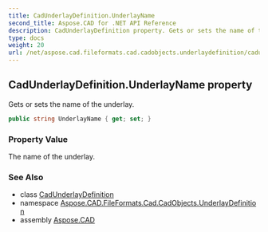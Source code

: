 ```yaml
---
title: CadUnderlayDefinition.UnderlayName
second_title: Aspose.CAD for .NET API Reference
description: CadUnderlayDefinition property. Gets or sets the name of the underlay
type: docs
weight: 20
url: /net/aspose.cad.fileformats.cad.cadobjects.underlaydefinition/cadunderlaydefinition/underlayname/
---
```

## CadUnderlayDefinition.UnderlayName property

Gets or sets the name of the underlay.

```csharp
public string UnderlayName { get; set; }
```

### Property Value

The name of the underlay.

### See Also

* class [CadUnderlayDefinition](../)
* namespace [Aspose.CAD.FileFormats.Cad.CadObjects.UnderlayDefinition](../../cadunderlaydefinition/)
* assembly [Aspose.CAD](../../../)



